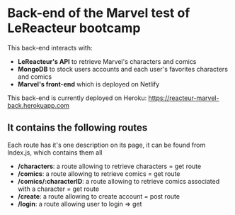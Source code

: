 # Back-end of the Marvel test of LeReacteur bootcamp
This back-end interacts with:
- **LeReacteur's API** to retrieve Marvel's characters and comics
- **MongoDB** to stock users accounts and each user's favorites characters and comics
- **Marvel's front-end** which is deployed on Netlify

This back-end is currently deployed on Heroku: https://reacteur-marvel-back.herokuapp.com

## It contains the following routes
Each route has it's one description on its page, it can be found from Index.js, which contains them all
- **/characters**: a route allowing to retrieve characters = get route
- **/comics**: a route allowing to retrieve comics = get route
- **/comics/:characterID**: a route allowing to retrieve comics associated with a character = get route
- **/create**: a route allowing to create account = post route
- **/login**: a route allowing user to login => get